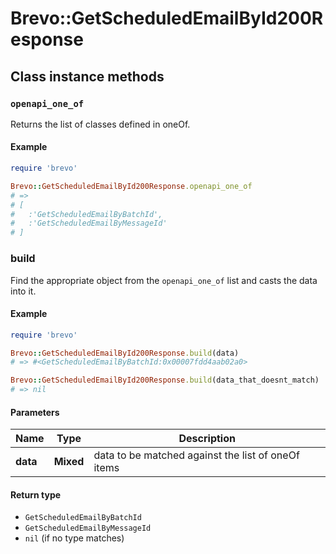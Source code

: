 # Brevo::GetScheduledEmailById200Response

## Class instance methods

### `openapi_one_of`

Returns the list of classes defined in oneOf.

#### Example

```ruby
require 'brevo'

Brevo::GetScheduledEmailById200Response.openapi_one_of
# =>
# [
#   :'GetScheduledEmailByBatchId',
#   :'GetScheduledEmailByMessageId'
# ]
```

### build

Find the appropriate object from the `openapi_one_of` list and casts the data into it.

#### Example

```ruby
require 'brevo'

Brevo::GetScheduledEmailById200Response.build(data)
# => #<GetScheduledEmailByBatchId:0x00007fdd4aab02a0>

Brevo::GetScheduledEmailById200Response.build(data_that_doesnt_match)
# => nil
```

#### Parameters

| Name | Type | Description |
| ---- | ---- | ----------- |
| **data** | **Mixed** | data to be matched against the list of oneOf items |

#### Return type

- `GetScheduledEmailByBatchId`
- `GetScheduledEmailByMessageId`
- `nil` (if no type matches)

